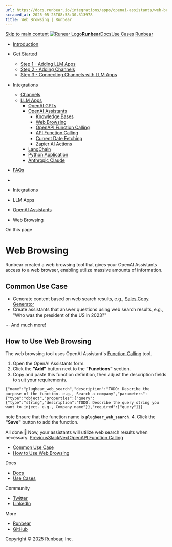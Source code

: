 ```yaml
---
url: https://docs.runbear.io/integrations/apps/openai-assistants/web-browsing
scraped_at: 2025-05-25T08:58:30.313978
title: Web Browsing | Runbear
---
```


[Skip to main content](https://docs.runbear.io/integrations/apps/openai-assistants/web-browsing#__docusaurus_skipToContent_fallback)
[![Runear Logo](https://docs.runbear.io/img/logo.svg)**Runbear**](https://docs.runbear.io/)[Docs](https://docs.runbear.io/)[Use Cases](https://docs.runbear.io/use-cases)
[Runbear](https://runbear.io)
  * [Introduction](https://docs.runbear.io/)
  * [Get Started](https://docs.runbear.io/get-started)
    * [Step 1 - Adding LLM Apps](https://docs.runbear.io/get-started/app)
    * [Step 2 - Adding Channels](https://docs.runbear.io/get-started/channel)
    * [Step 3 - Connecting Channels with LLM Apps](https://docs.runbear.io/get-started/connection)
  * [Integrations](https://docs.runbear.io/integrations)
    * [Channels](https://docs.runbear.io/integrations/apps/openai-assistants/web-browsing)
    * [LLM Apps](https://docs.runbear.io/integrations/apps/openai-assistants/web-browsing)
      * [OpenAI GPTs](https://docs.runbear.io/integrations/apps/openai-gpts/)
      * [OpenAI Assistants](https://docs.runbear.io/integrations/apps/openai-assistants/)
        * [Knowledge Bases](https://docs.runbear.io/integrations/apps/openai-assistants/web-browsing)
        * [Web Browsing](https://docs.runbear.io/integrations/apps/openai-assistants/web-browsing)
        * [OpenAPI Function Calling](https://docs.runbear.io/integrations/apps/openai-assistants/api-calling-openapi)
        * [API Function Calling](https://docs.runbear.io/integrations/apps/openai-assistants/api-calling)
        * [Current Date Fetching](https://docs.runbear.io/integrations/apps/openai-assistants/current-date-fetching)
        * [Zapier AI Actions](https://docs.runbear.io/integrations/apps/openai-assistants/zapier-ai-actions)
      * [LangChain](https://docs.runbear.io/integrations/apps/langchain/)
      * [Python Application](https://docs.runbear.io/integrations/apps/python-sdk/)
      * [Anthropic Claude](https://docs.runbear.io/integrations/apps/anthropic-claude/)
  * [FAQs](https://docs.runbear.io/faq)


  * [](https://docs.runbear.io/)
  * [Integrations](https://docs.runbear.io/integrations)
  * LLM Apps
  * [OpenAI Assistants](https://docs.runbear.io/integrations/apps/openai-assistants/)
  * Web Browsing


On this page
# Web Browsing
Runbear created a web browsing tool that gives your OpenAI Assistants access to a web browser, enabling utilize massive amounts of information.
## Common Use Case[​](https://docs.runbear.io/integrations/apps/openai-assistants/web-browsing#common-use-case "Direct link to Common Use Case")
  * Generate content based on web search results, e.g., [Sales Copy Generator](https://docs.runbear.io/use-cases/sales-copy-generator)
  * Create assistants that answer questions using web search results, e.g., "Who was the president of the US in 2023?"


⋯ And much more!
## How to Use Web Browsing[​](https://docs.runbear.io/integrations/apps/openai-assistants/web-browsing#how-to-use-web-browsing "Direct link to How to Use Web Browsing")
The web browsing tool uses OpenAI Assistant's [Function Calling](https://platform.openai.com/docs/guides/function-calling) tool.
  1. Open the OpenAI Assistants form.
  2. Click the **"Add"** button next to the **"Functions"** section.
  3. Copy and paste this function definition, then adjust the description fields to suit your requirements.
```
{"name":"plugbear_web_search","description":"TODO: Describe the purpose of the function. e.g., Search a company","parameters":{"type":"object","properties":{"query":{"type":"string","description":"TODO: Describe the query string you want to inject. e.g., Company name"}},"required":["query"]}}
```

note
Ensure that the function name is **`plugbear_web_search`**.
  4. Click the **"Save"** button to add the function.


All done 🎉
Now, your assistants will utilize web search results when necessary.
[PreviousSlack](https://docs.runbear.io/integrations/apps/openai-assistants/knowledge-bases/slack)[NextOpenAPI Function Calling](https://docs.runbear.io/integrations/apps/openai-assistants/api-calling-openapi)
  * [Common Use Case](https://docs.runbear.io/integrations/apps/openai-assistants/web-browsing#common-use-case)
  * [How to Use Web Browsing](https://docs.runbear.io/integrations/apps/openai-assistants/web-browsing#how-to-use-web-browsing)


Docs
  * [Docs](https://docs.runbear.io/)
  * [Use Cases](https://docs.runbear.io/use-cases)


Community
  * [Twitter](https://twitter.com/runbear_io)
  * [LinkedIn](https://www.linkedin.com/company/runbear)


More
  * [Runbear](https://runbear.io)
  * [GitHub](https://github.com/runbear-io/plugbear-python-sdk)


Copyright © 2025 Runbear, Inc.


